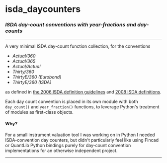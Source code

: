 # isda_daycounters
### _ISDA day-count conventions with year-fractions and day-counts_

---

A very minimal ISDA day-count function collection, for the conventions 

- _Actual/360_ 
- _Actual/365_
- _Actual/Actual_
- _Thirty/360_ 
- _ThirtyE/360 (Eurobond)_
- _ThirtyE/360 (ISDA)_

as defined in [the 2006 ISDA definition guidelines](http://www.hsbcnet.com/gbm/attachments/standalone/2006-isda-definitions.pdf) and [2008 ISDA definitions](https://www.isda.org/2008/12/22/30-360-day-count-conventions/). 

Each day count convention is placed in its own module with both `day_count()` and `year_fraction()` functions, to leverage Python's treatment of modules as first-class objects. 

#### Why?

For a small instrument valuation tool I was working on in Python I needed ISDA-convention day counters, but didn't particularly feel like using Fincad or QuantLib Python bindings purely for day-count convention implementations for an otherwise independent project. 

---




